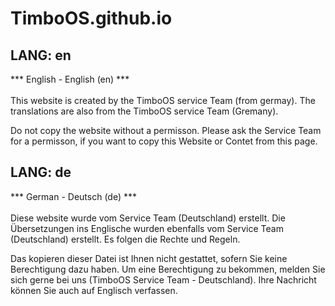 # TimboOS.github.io

## LANG: en
*** English - English (en) *** <br> <br>
This website is created by the TimboOS service Team (from germay). The translations are also from the TimboOS service Team (Gremany). 

Do not copy the website without a permisson. Please ask the Service Team for a permisson, if you want to copy this Website or Contet from this page.


## LANG: de
*** German - Deutsch (de) *** <br> <br>
Diese website wurde vom Service Team (Deutschland) erstellt. Die Übersetzungen ins Englische wurden ebenfalls vom Service Team (Deutschland) erstellt. Es folgen die Rechte und Regeln.

Das kopieren dieser Datei ist Ihnen nicht gestattet, sofern Sie keine Berechtigung dazu haben. Um eine Berechtigung zu bekommen, melden Sie sich gerne bei uns (TimboOS Service Team - Deutschland). Ihre Nachricht können Sie auch auf Englisch verfassen.
